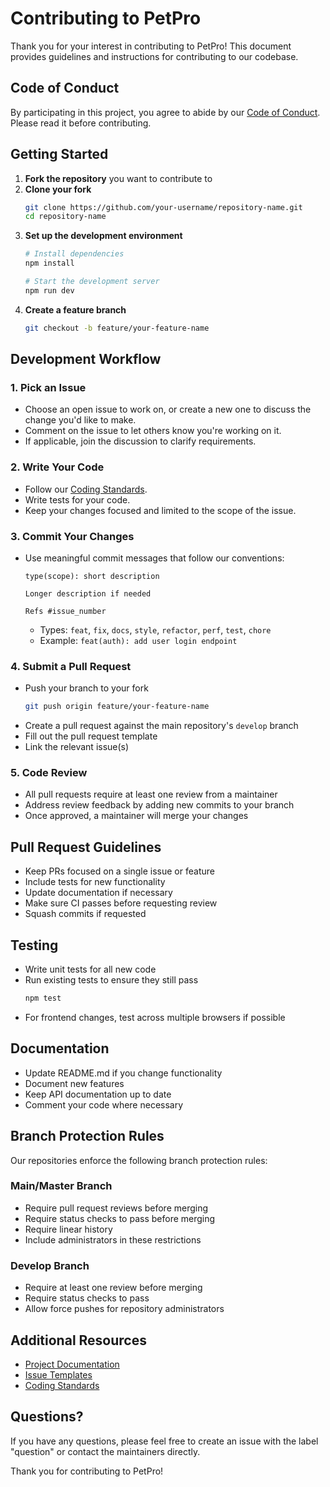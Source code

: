 # Contributing to PetPro

Thank you for your interest in contributing to PetPro! This document provides guidelines and instructions for contributing to our codebase.

## Code of Conduct

By participating in this project, you agree to abide by our [Code of Conduct](./CODE_OF_CONDUCT.md). Please read it before contributing.

## Getting Started

1. **Fork the repository** you want to contribute to
2. **Clone your fork**
   ```bash
   git clone https://github.com/your-username/repository-name.git
   cd repository-name
   ```
3. **Set up the development environment**
   ```bash
   # Install dependencies
   npm install
   
   # Start the development server
   npm run dev
   ```
4. **Create a feature branch**
   ```bash
   git checkout -b feature/your-feature-name
   ```

## Development Workflow

### 1. Pick an Issue

- Choose an open issue to work on, or create a new one to discuss the change you'd like to make.
- Comment on the issue to let others know you're working on it.
- If applicable, join the discussion to clarify requirements.

### 2. Write Your Code

- Follow our [Coding Standards](./CODING_STANDARDS.md).
- Write tests for your code.
- Keep your changes focused and limited to the scope of the issue.

### 3. Commit Your Changes

- Use meaningful commit messages that follow our conventions:
  ```
  type(scope): short description
  
  Longer description if needed
  
  Refs #issue_number
  ```
  - Types: `feat`, `fix`, `docs`, `style`, `refactor`, `perf`, `test`, `chore`
  - Example: `feat(auth): add user login endpoint`

### 4. Submit a Pull Request

- Push your branch to your fork
  ```bash
  git push origin feature/your-feature-name
  ```
- Create a pull request against the main repository's `develop` branch
- Fill out the pull request template
- Link the relevant issue(s)

### 5. Code Review

- All pull requests require at least one review from a maintainer
- Address review feedback by adding new commits to your branch
- Once approved, a maintainer will merge your changes

## Pull Request Guidelines

- Keep PRs focused on a single issue or feature
- Include tests for new functionality
- Update documentation if necessary
- Make sure CI passes before requesting review
- Squash commits if requested

## Testing

- Write unit tests for all new code
- Run existing tests to ensure they still pass
  ```bash
  npm test
  ```
- For frontend changes, test across multiple browsers if possible

## Documentation

- Update README.md if you change functionality
- Document new features
- Keep API documentation up to date
- Comment your code where necessary

## Branch Protection Rules

Our repositories enforce the following branch protection rules:

### Main/Master Branch
- Require pull request reviews before merging
- Require status checks to pass before merging
- Require linear history
- Include administrators in these restrictions

### Develop Branch
- Require at least one review before merging
- Require status checks to pass
- Allow force pushes for repository administrators

## Additional Resources

- [Project Documentation](../README.md)
- [Issue Templates](./.github/ISSUE_TEMPLATE)
- [Coding Standards](./CODING_STANDARDS.md)

## Questions?

If you have any questions, please feel free to create an issue with the label "question" or contact the maintainers directly.

Thank you for contributing to PetPro!
